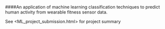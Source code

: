 ####An application of machine learning classification techniques to predict human activity from wearable fitness sensor data.

See <ML_project_submission.html> for project summary
